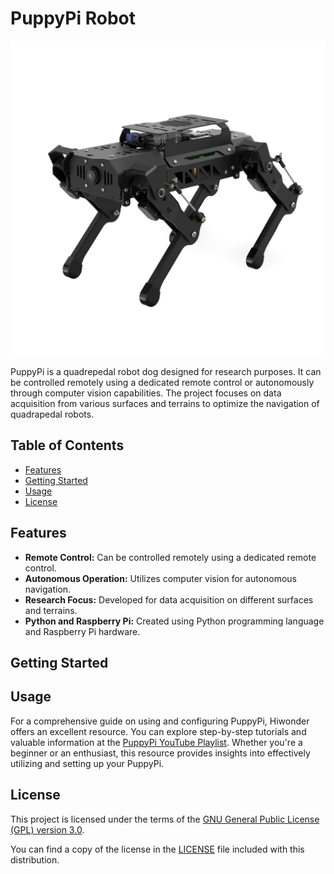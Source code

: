 # PuppyPi Robot

![PuppyPi Robot](./Images/puppypi.png)

PuppyPi is a quadrepedal robot dog designed for research purposes. It can be controlled remotely using a dedicated remote control or autonomously through computer vision capabilities. The project focuses on data acquisition from various surfaces and terrains to optimize the navigation of quadrapedal robots.

## Table of Contents

- [Features](#features)
- [Getting Started](#getting-started)
- [Usage](#usage)
- [License](#license)

## Features

- **Remote Control:** Can be controlled remotely using a dedicated remote control.
- **Autonomous Operation:** Utilizes computer vision for autonomous navigation.
- **Research Focus:** Developed for data acquisition on different surfaces and terrains.
- **Python and Raspberry Pi:** Created using Python programming language and Raspberry Pi hardware.

## Getting Started

## Usage

For a comprehensive guide on using and configuring PuppyPi, Hiwonder offers an excellent resource. You can explore step-by-step tutorials and valuable information at the [PuppyPi YouTube Playlist](https://www.youtube.com/playlist?list=PLFbzd0m6AcmLo13vgTbBB5OHAJsb1smPH). Whether you're a beginner or an enthusiast, this resource provides insights into effectively utilizing and setting up your PuppyPi.

## License

This project is licensed under the terms of the [GNU General Public License (GPL) version 3.0](LICENSE).

You can find a copy of the license in the [LICENSE](LICENSE) file included with this distribution.
